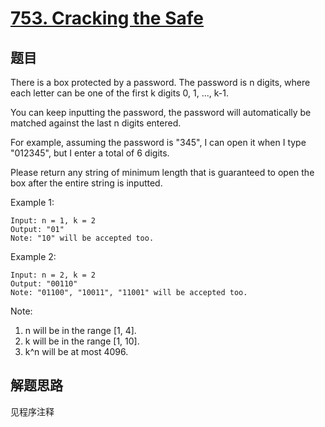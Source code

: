 # [753. Cracking the Safe](https://leetcode.com/problems/cracking-the-safe/)

## 题目

There is a box protected by a password. The password is n digits, where each letter can be one of the first k digits 0, 1, ..., k-1.

You can keep inputting the password, the password will automatically be matched against the last n digits entered.

For example, assuming the password is "345", I can open it when I type "012345", but I enter a total of 6 digits.

Please return any string of minimum length that is guaranteed to open the box after the entire string is inputted.

Example 1:

```text
Input: n = 1, k = 2
Output: "01"
Note: "10" will be accepted too.
```

Example 2:

```text
Input: n = 2, k = 2
Output: "00110"
Note: "01100", "10011", "11001" will be accepted too.
```

Note:

1. n will be in the range [1, 4].
1. k will be in the range [1, 10].
1. k^n will be at most 4096.

## 解题思路

见程序注释
